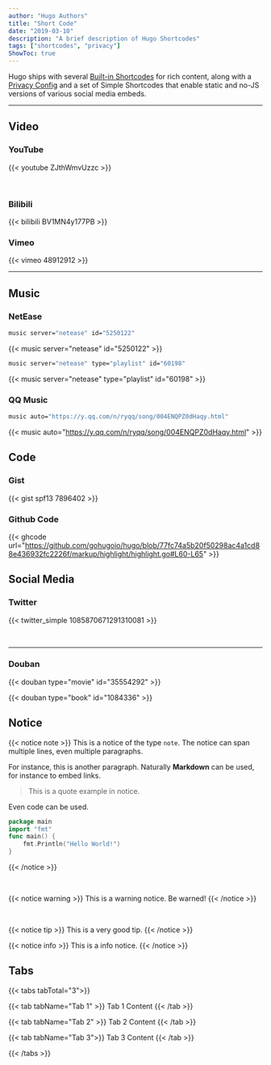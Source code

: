 ```yaml
---
author: "Hugo Authors"
title: "Short Code"
date: "2019-03-10"
description: "A brief description of Hugo Shortcodes"
tags: ["shortcodes", "privacy"]
ShowToc: true
---
```


Hugo ships with several [Built-in Shortcodes](https://gohugo.io/content-management/shortcodes/#use-hugos-built-in-shortcodes) for rich content, along with a [Privacy Config](https://gohugo.io/about/hugo-and-gdpr/) and a set of Simple Shortcodes that enable static and no-JS versions of various social media embeds.
<!--more-->

---

## Video

### YouTube

{{< youtube ZJthWmvUzzc >}}

<br>

### Bilibili

{{< bilibili BV1MN4y177PB >}}


### Vimeo

{{< vimeo 48912912 >}}

---

## Music

### NetEase

```bash
music server="netease" id="5250122"
```

{{< music server="netease" id="5250122" >}}

```bash
music server="netease" type="playlist" id="60198"
```

{{< music server="netease" type="playlist" id="60198" >}}

### QQ Music

```bash
music auto="https://y.qq.com/n/ryqq/song/004ENQPZ0dHaqy.html"
```

{{< music auto="https://y.qq.com/n/ryqq/song/004ENQPZ0dHaqy.html" >}}


## Code

### Gist

{{< gist spf13 7896402 >}}

### Github Code

{{< ghcode url="https://github.com/gohugoio/hugo/blob/77fc74a5b20f50298ac4a1cd88e436932fc2226f/markup/highlight/highlight.go#L60-L65" >}}

## Social Media

### Twitter

{{< twitter_simple 1085870671291310081 >}}

<br>

---

### Douban

{{< douban type="movie" id="35554292" >}}

{{< douban type="book" id="1084336" >}}


## Notice

{{< notice note >}}
This is a notice of the type `note`. The notice can span multiple lines, even multiple paragraphs.

For instance, this is another paragraph. Naturally **Markdown** can be used, for instance to embed links.

> This is a quote example in notice.

Even code can be used.
```go
package main
import "fmt"
func main() {
	fmt.Println("Hello World!")
}
```
{{< /notice >}}

<br>

{{< notice warning >}}
This is a warning notice. Be warned!
{{< /notice >}}

<br>

{{< notice tip >}}
This is a very good tip.
{{< /notice >}}


{{< notice info >}}
This is a info notice.
{{< /notice >}}

## Tabs

{{< tabs tabTotal="3">}}

{{< tab tabName="Tab 1" >}}
Tab 1 Content
{{< /tab >}}

{{< tab tabName="Tab 2" >}}
Tab 2 Content
{{< /tab >}}

{{< tab tabName="Tab 3">}}
Tab 3 Content
{{< /tab >}}

{{< /tabs >}}